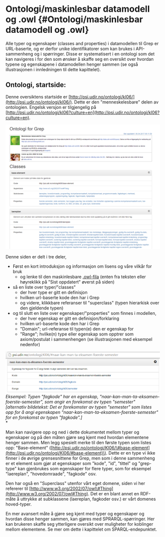 # Ontologi/maskinlesbar datamodell og .owl {#Ontologi/maskinlesbar datamodell og .owl}

Alle typer og egenskaper \(classes and properties\) i datamodellen til Grep er URL-baserte, og er derfor unike identifikatorer som kan brukes i API-sammenheng og i spørringer. Disse er systematisert i en ontologi som det kan navigeres i for den som ønsker å skaffe seg en oversikt over hvordan typene og egenskapene i datamodellen henger sammen \(se også illustrasjonen i innledningen til dette kapittelet\).

## Ontologi, startside:

Denne oversiktens startside er [http://psi.udir.no/ontologi/kl06/](http://psi.udir.no/ontologi/kl06/). Dette er den "menneskelesbare" delen av ontologien. Engelsk versjon er tilgjengelig på [http://psi.udir.no/ontologi/kl06?culture=en](http://psi.udir.no/ontologi/kl06?culture=en).

![](/assets/Capture.PNG)

Denne siden er delt i tre deler,

* Først en kort introduksjon og informasjon om lisens og våre vilkår for bruk
  * og lenke til den maskinlesbare [.owl-fila](http://psi.udir.no/Ontologi/kl06.owl) \(enten fra teksten eller høyreklikk på "Sist oppdatert" øverst på siden\)
* så en liste over typer/"classes"
  * der hver type er gitt en definisjon
  * hvilken url-baserte kode den har i Grep
  * og videre, klikkbare referanser til "superclass" \(typen hierarkisk over den gjeldende typen\)
* og til slutt en liste over egenskaper/"properties" som finnes i modellen,
  * der hver egenskap er gitt en definisjon/forklaring
  * hvilken url-baserte kode den har i Grep
  * "Domain"; url-referanse til typen\(e\) den er egenskap for
  * "Range"; hvilke\(n\) type eller egenskap som opptrer som axiom/postulat i sammenhengen \(se illustrasjonen med eksempel nedenfor\)

![Eksempel på property i ontologien](eksempel_paa_property_i_ontologien.png)  
_Eksempel: Typen "fagkode" har en egenskap, "naar-kan-man-ta-eksamen-foerste-semester", som angir en forekomst av typen "semester"_  
_\[alternativ bildetekst: Det er forekomster av typen "semester" som listes opp for å angi egenskapen "naar-kan-man-ta-eksamen-foerste-semester" for en forekomst av typen "fagkode".\]_  
\*

Man kan navigere opp og ned i dette dokumentet mellom typer og egenskaper og på den måten gjøre seg kjent med hvordan elementene henger sammen. Men legg spesielt merke til den første typen som listes opp: "Base-element" \([http://psi.udir.no/ontologi/Kl06/\#base-element](http://psi.udir.no/ontologi/Kl06/#base-element)\). Dette er en type vi ikke finner i de øvrige grensesnittene for Grep, men som i denne sammenheng er et element som gjør at egenskaper som "kode", "id", "tittel" og "grep-type" kan gjenbrukes som egenskaper for flere typer, som for eksempel "laereplan", "hovedomraade", "fagkode" osv.

Den har også en "Superclass" utenfor vårt eget domene, siden vi her refererer til [http://www.w3.org/2002/07/owl\#Thing](http://www.w3.org/2002/07/owl#Thing). Det er en blant annet en RDF-måte å uttrykke at subklassene \(laereplan, fagkoder osv.\) er vårt domenes hoved-typer.

En mer avansert måte å gjøre seg kjent med typer og egenskaper og hvordan disse henger sammen, kan gjøres med SPRARQL-spørringer. Her kan brukeren skaffe seg ytterligere oversikt over muligheter for koblinger mellom elementene. Se mer om dette i kapittelet om SPARQL-endepunktet.

